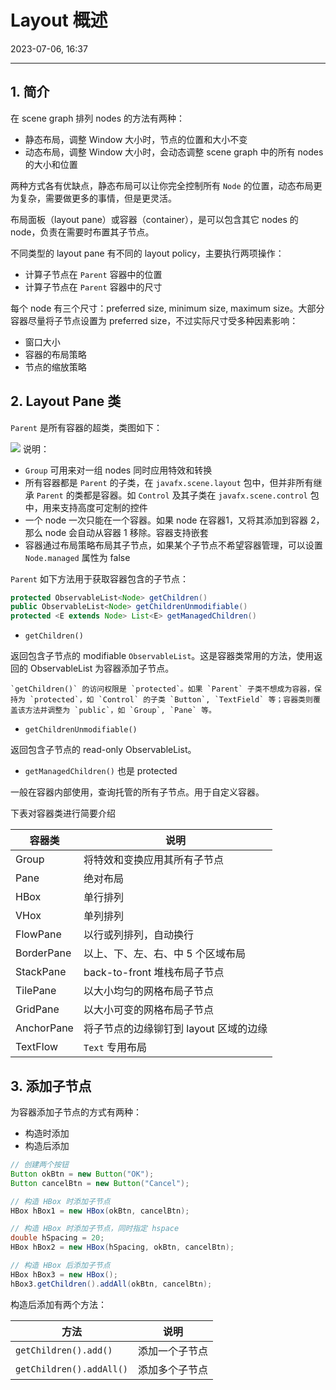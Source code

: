# Layout 概述

2023-07-06, 16:37
****
## 1. 简介

在 scene graph 排列 nodes 的方法有两种：

- 静态布局，调整 Window 大小时，节点的位置和大小不变
- 动态布局，调整 Window 大小时，会动态调整 scene graph 中的所有 nodes 的大小和位置

两种方式各有优缺点，静态布局可以让你完全控制所有 `Node` 的位置，动态布局更为复杂，需要做更多的事情，但是更灵活。

布局面板（layout pane）或容器（container），是可以包含其它 nodes 的 node，负责在需要时布置其子节点。

不同类型的 layout pane 有不同的 layout policy，主要执行两项操作：

- 计算子节点在 `Parent` 容器中的位置
- 计算子节点在 `Parent` 容器中的尺寸

每个 node 有三个尺寸：preferred size, minimum size, maximum size。大部分容器尽量将子节点设置为 preferred size，不过实际尺寸受多种因素影响：

- 窗口大小
- 容器的布局策略
- 节点的缩放策略

## 2. Layout Pane 类

`Parent` 是所有容器的超类，类图如下：

![](Pasted%20image%2020230706155615.png)
说明：

- `Group` 可用来对一组 nodes 同时应用特效和转换
- 所有容器都是 `Parent` 的子类，在 `javafx.scene.layout` 包中，但并非所有继承 `Parent` 的类都是容器。如 `Control` 及其子类在 `javafx.scene.control` 包中，用来支持高度可定制的控件
- 一个 node 一次只能在一个容器。如果 node 在容器1，又将其添加到容器 2，那么 node 会自动从容器 1 移除。容器支持嵌套
- 容器通过布局策略布局其子节点，如果某个子节点不希望容器管理，可以设置 `Node.managed` 属性为 false

`Parent` 如下方法用于获取容器包含的子节点：

```java
protected ObservableList<Node> getChildren()
public ObservableList<Node> getChildrenUnmodifiable()
protected <E extends Node> List<E> getManagedChildren()
```

- `getChildren()`

返回包含子节点的 modifiable `ObservableList`。这是容器类常用的方法，使用返回的 ObservableList 为容器添加子节点。

```ad-note
`getChildren()` 的访问权限是 `protected`。如果 `Parent` 子类不想成为容器，保持为 `protected`，如 `Control` 的子类 `Button`, `TextField` 等；容器类则覆盖该方法并调整为 `public`，如 `Group`, `Pane` 等。
```

- `getChildrenUnmodifiable()`

返回包含子节点的 read-only ObservableList。

- `getManagedChildren()` 也是 protected

一般在容器内部使用，查询托管的所有子节点。用于自定义容器。

下表对容器类进行简要介绍

| 容器类     | 说明                                   |
| ---------- | -------------------------------------- |
| Group      | 将特效和变换应用其所有子节点           |
| Pane       | 绝对布局                               |
| HBox       | 单行排列                               |
| VHox       | 单列排列                               |
| FlowPane   | 以行或列排列，自动换行                 |
| BorderPane | 以上、下、左、右、中 5 个区域布局      |
| StackPane  | back-to-front 堆栈布局子节点           |
| TilePane   | 以大小均匀的网格布局子节点             |
| GridPane   | 以大小可变的网格布局子节点             |
| AnchorPane | 将子节点的边缘铆钉到 layout 区域的边缘 |
| TextFlow   | `Text` 专用布局                        |

## 3. 添加子节点

为容器添加子节点的方式有两种：

- 构造时添加
- 构造后添加

```java
// 创建两个按钮
Button okBtn = new Button("OK");
Button cancelBtn = new Button("Cancel");

// 构造 HBox 时添加子节点
HBox hBox1 = new HBox(okBtn, cancelBtn);

// 构造 HBox 时添加子节点，同时指定 hspace
double hSpacing = 20;
HBox hBox2 = new HBox(hSpacing, okBtn, cancelBtn);

// 构造 HBox 后添加子节点
HBox hBox3 = new HBox();
hBox3.getChildren().addAll(okBtn, cancelBtn);
```

构造后添加有两个方法：

| 方法                     | 说明           |
| ------------------------ | -------------- |
| `getChildren().add()`    | 添加一个子节点 |
| `getChildren().addAll()` | 添加多个子节点 |
